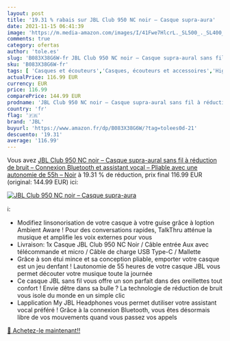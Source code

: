 ```yaml
---
layout: post
title: '19.31 % rabais sur JBL Club 950 NC noir – Casque supra-aura'
date: 2021-11-15 06:41:39
image: 'https://m.media-amazon.com/images/I/41Fwe7HlcrL._SL500_._SL400_.jpg'
comments: true
category: ofertas
author: 'tole.es'
slug: 'B083X38G6W-fr JBL Club 950 NC noir – Casque supra-aural sans fil à...'
sku: 'B083X38G6W-fr'
tags: [ 'Casques et écouteurs','Casques, écouteurs et accessoires','High-Tech','jbl', ]
actualPrice: 116.99 EUR
currency: EUR
price: 116.99
comparePrice: 144.99 EUR
prodname: 'JBL Club 950 NC noir – Casque supra-aural sans fil à réduction de bruit – Connexion Bluetooth et assistant vocal – Pliable avec une autonomie de 55h – Noir'
country: 'fr'
flag: '🇫🇷'
brand: 'JBL'
buyurl: 'https://www.amazon.fr/dp/B083X38G6W/?tag=tolees0d-21'
descuento: '19.31'
average: '116.99'
---
```


Vous avez [JBL Club 950 NC noir – Casque supra-aural sans fil à réduction de bruit – Connexion Bluetooth et assistant vocal – Pliable avec une autonomie de 55h – Noir](https://www.amazon.fr/dp/B083X38G6W/?tag=tolees0d-21)  à  19.31 % de réduction, prix final  116.99 EUR (original: 144.99 EUR) ici:

[![JBL Club 950 NC noir – Casque supra-aura](https://m.media-amazon.com/images/I/41Fwe7HlcrL._SL500_._SL400_.jpg)](https://www.amazon.fr/dp/B083X38G6W/?tag=tolees0d-21)

ℹ️:

- Modifiez linsonorisation de votre casque à votre guise grâce à loption Ambient Aware ! Pour des conversations rapides, TalkThru atténue la musique et amplifie les voix externes pour vous
- Livraison: 1x Casque JBL Club 950 NC Noir / Câble entrée Aux avec télécommande et micro / Câble de charge USB Type-C / Mallette
- Grâce à son étui mince et sa conception pliable, emporter votre casque est un jeu denfant ! Lautonomie de 55 heures de votre casque JBL vous permet découter votre musique toute la journée
- Ce casque JBL sans fil vous offre un son parfait dans des oreillettes tout confort ! Envie dêtre dans sa bulle ? La technologie de réduction de bruit vous isole du monde en un simple clic
- Lapplication My JBL Headphones vous permet dutiliser votre assistant vocal préféré ! Grâce à la connexion Bluetooth, vous êtes désormais libre de vos mouvements quand vous passez vos appels

[🛒 Achetez-le maintenant!!](https://www.amazon.fr/dp/B083X38G6W/?tag=tolees0d-21)
